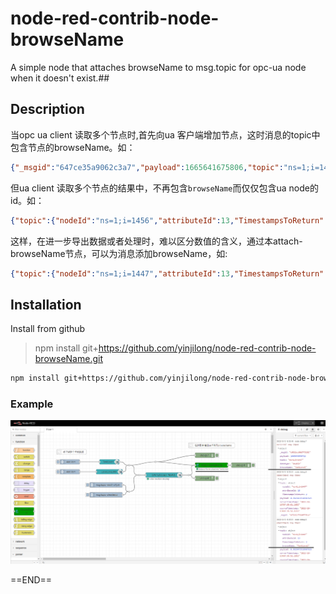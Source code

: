 # node-red-contrib-node-browseName

A simple node that attaches browseName to msg.topic for opc-ua node when it doesn't exist.## 

## Description

当opc ua client 读取多个节点时,首先向ua 客户端增加节点，这时消息的topic中包含节点的browseName。如：

```json
{"_msgid":"647ce35a9062c3a7","payload":1665641675806,"topic":"ns=1;i=1456","datatype":"Double","browseName":"LevelLowLimit"}
```

但ua client 读取多个节点的结果中，不再包含`browseName`而仅仅包含ua node的id。如：

```json
{"topic":{"nodeId":"ns=1;i=1456","attributeId":13,"TimestampsToReturn":2},"payload":0.2,"serverTimestamp":"2022-10-13T06:14:50.018Z","sourceTimestamp":"2022-09-15T08:47:46.760Z","_msgid":"7033fb78538da981"}
```

这样，在进一步导出数据或者处理时，难以区分数值的含义，通过本attach-browseName节点，可以为消息添加browseName，如:

```json
{"topic":{"nodeId":"ns=1;i=1447","attributeId":13,"TimestampsToReturn":2,"browseName":"TankLevel"},"payload":0.916998697044078,"serverTimestamp":"2022-10-13T06:14:50.018Z","sourceTimestamp":"2022-10-13T06:14:49.887Z","_msgid":"e6e6c160537c8c97"}```
```

## Installation

Install from github

> npm install git+https://github.com/yinjilong/node-red-contrib-node-browseName.git

```bash
npm install git+https://github.com/yinjilong/node-red-contrib-node-browseName.git
```

### Example



![](images/2022-10-13-16-38-14-image.png)

==END==
